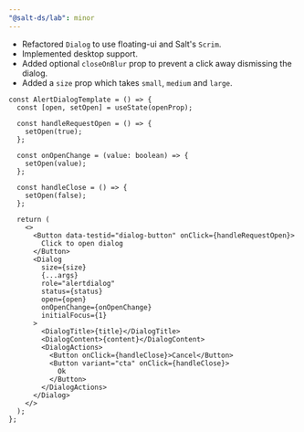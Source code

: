 ```yaml
---
"@salt-ds/lab": minor
---
```


- Refactored `Dialog` to use floating-ui and Salt's `Scrim`.
- Implemented desktop support.
- Added optional `closeOnBlur` prop to prevent a click away dismissing the dialog.
- Added a `size` prop which takes `small`, `medium` and `large`.

```tsx
const AlertDialogTemplate = () => {
  const [open, setOpen] = useState(openProp);

  const handleRequestOpen = () => {
    setOpen(true);
  };

  const onOpenChange = (value: boolean) => {
    setOpen(value);
  };

  const handleClose = () => {
    setOpen(false);
  };

  return (
    <>
      <Button data-testid="dialog-button" onClick={handleRequestOpen}>
        Click to open dialog
      </Button>
      <Dialog
        size={size}
        {...args}
        role="alertdialog"
        status={status}
        open={open}
        onOpenChange={onOpenChange}
        initialFocus={1}
      >
        <DialogTitle>{title}</DialogTitle>
        <DialogContent>{content}</DialogContent>
        <DialogActions>
          <Button onClick={handleClose}>Cancel</Button>
          <Button variant="cta" onClick={handleClose}>
            Ok
          </Button>
        </DialogActions>
      </Dialog>
    </>
  );
};
```

